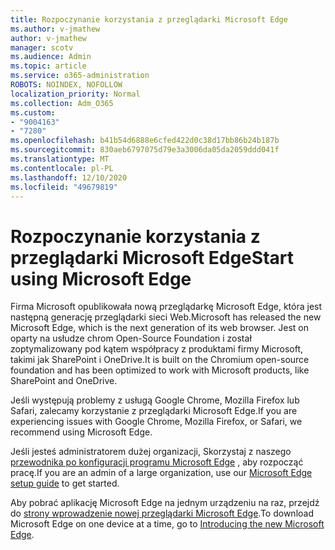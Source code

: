 ```yaml
---
title: Rozpoczynanie korzystania z przeglądarki Microsoft Edge
ms.author: v-jmathew
author: v-jmathew
manager: scotv
ms.audience: Admin
ms.topic: article
ms.service: o365-administration
ROBOTS: NOINDEX, NOFOLLOW
localization_priority: Normal
ms.collection: Adm_O365
ms.custom:
- "9004163"
- "7280"
ms.openlocfilehash: b41b54d6888e6cfed422d0c38d17bb86b24b187b
ms.sourcegitcommit: 830aeb6797075d79e3a3006da05da2059ddd041f
ms.translationtype: MT
ms.contentlocale: pl-PL
ms.lasthandoff: 12/10/2020
ms.locfileid: "49679819"
---
```

# <a name="start-using-microsoft-edge"></a><span data-ttu-id="7960d-102">Rozpoczynanie korzystania z przeglądarki Microsoft Edge</span><span class="sxs-lookup"><span data-stu-id="7960d-102">Start using Microsoft Edge</span></span>

<span data-ttu-id="7960d-103">Firma Microsoft opublikowała nową przeglądarkę Microsoft Edge, która jest następną generację przeglądarki sieci Web.</span><span class="sxs-lookup"><span data-stu-id="7960d-103">Microsoft has released the new Microsoft Edge, which is the next generation of its web browser.</span></span> <span data-ttu-id="7960d-104">Jest on oparty na usłudze chrom Open-Source Foundation i został zoptymalizowany pod kątem współpracy z produktami firmy Microsoft, takimi jak SharePoint i OneDrive.</span><span class="sxs-lookup"><span data-stu-id="7960d-104">It is built on the Chromium open-source foundation and has been optimized to work with Microsoft products, like SharePoint and OneDrive.</span></span>

<span data-ttu-id="7960d-105">Jeśli występują problemy z usługą Google Chrome, Mozilla Firefox lub Safari, zalecamy korzystanie z przeglądarki Microsoft Edge.</span><span class="sxs-lookup"><span data-stu-id="7960d-105">If you are experiencing issues with Google Chrome, Mozilla Firefox, or Safari, we recommend using Microsoft Edge.</span></span>

<span data-ttu-id="7960d-106">Jeśli jesteś administratorem dużej organizacji, Skorzystaj z naszego [przewodnika po konfiguracji programu Microsoft Edge](https://go.microsoft.com/fwlink/?linkid=2142423) , aby rozpocząć pracę.</span><span class="sxs-lookup"><span data-stu-id="7960d-106">If you are an admin of a large organization, use our [Microsoft Edge setup guide](https://go.microsoft.com/fwlink/?linkid=2142423) to get started.</span></span>

<span data-ttu-id="7960d-107">Aby pobrać aplikację Microsoft Edge na jednym urządzeniu na raz, przejdź do [strony wprowadzenie nowej przeglądarki Microsoft Edge](https://go.microsoft.com/fwlink/?linkid=2141049).</span><span class="sxs-lookup"><span data-stu-id="7960d-107">To download Microsoft Edge on one device at a time, go to [Introducing the new Microsoft Edge](https://go.microsoft.com/fwlink/?linkid=2141049).</span></span>
